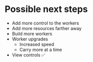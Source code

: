 # Possible next steps

- Add more control to the workers
- Add more resources farther away
- Build more workers
- Worker upgrades
  - Increased speed
  - Carry more at a time
- View controls ✅

